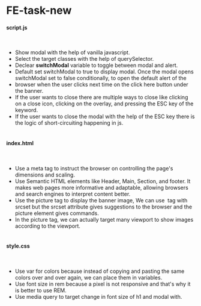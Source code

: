 # FE-task-new

<h4>script.js</h4><br/>
<ul>
<li>Show modal with the help of vanilla javascript.<br/></li>
<li>Select the target classes with the help of querySelector.<br/></li>
<li>Declear <strong>switchModal</strong> variable to toggle between modal and alert.<br/></li>
<li>Default set switchModal to true to display modal. Once the modal opens switchModal set to false conditionally, to open the default alert of the <li>browser when the user clicks next time on the click here button under the banner.<br/></li>
<li>If the user wants to close there are multiple ways to close like clicking on a close icon, clicking on the overlay, and pressing the ESC key of the keyword.<br/></li>
<li>If the user wants to close the modal with the help of the ESC key there is the logic of short-circuiting happening in js.<br/><br/></li>
</ul>
<h4>index.html</h4>
<br/>
<ul>
<li>Use a meta tag to instruct the browser on controlling the page's dimensions and scaling.<br/></li>
<li>Use Semantic HTML elements like Header, Main, Section, and footer. It makes web pages more informative and adaptable, allowing browsers and search engines to interpret content better.<br/></li>
<li>Use the picture tag to display the banner image, We can use <img/> tag with srcset but the srcset attribute gives suggestions to the browser and the picture element gives commands.<br/></li>
<li>In the picture tag, we can actually target many viewport to show images according to the viewport.<br/><br/></li>
</ul>
<h4>style.css</h4><br/>
<ul>
<li>Use var for colors because instead of copying and pasting the same colors over and over again, we can place them in variables.<br/></li>
<li>Use font size in rem because a pixel is not responsive and that's why it is better to use REM.<br/></li>
<li>Use media query to target change in font size of h1 and modal with.<br/></li>
</ul>



